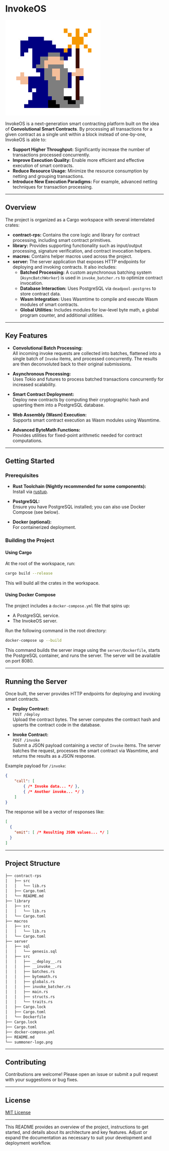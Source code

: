 # InvokeOS

![InvokeOS Logo](summoner-logo.png)

InvokeOS is a next-generation smart contracting platform built on the idea of **Convolutional Smart Contracts**. By processing all transactions for a given contract as a single unit within a block instead of one-by-one, InvokeOS is able to:
- **Support Higher Throughput:** Significantly increase the number of transactions processed concurrently.
- **Improve Execution Quality:** Enable more efficient and effective execution of smart contracts.
- **Reduce Resource Usage:** Minimize the resource consumption by netting and grouping transactions.
- **Introduce New Execution Paradigms:** For example, advanced netting techniques for transaction processing.

---

## Overview

The project is organized as a Cargo workspace with several interrelated crates:

- **contract-rps:** Contains the core logic and library for contract processing, including smart contract primitives.
- **library:** Provides supporting functionality such as input/output processing, signature verification, and contract invocation helpers.
- **macros:** Contains helper macros used across the project.
- **server:** The server application that exposes HTTP endpoints for deploying and invoking contracts. It also includes:
  - **Batched Processing:** A custom asynchronous batching system (`AsyncBatchWorker`) is used in `invoke_batcher.rs` to optimize contract invocation.
  - **Database Interaction:** Uses PostgreSQL via `deadpool-postgres` to store contract data.
  - **Wasm Integration:** Uses Wasmtime to compile and execute Wasm modules of smart contracts.
  - **Global Utilities:** Includes modules for low-level byte math, a global program counter, and additional utilities.

---

## Key Features

- **Convolutional Batch Processing:**  
  All incoming invoke requests are collected into batches, flattened into a single batch of `Invoke` items, and processed concurrently. The results are then deconvoluted back to their original submissions.

- **Asynchronous Processing:**  
  Uses Tokio and futures to process batched transactions concurrently for increased scalability.

- **Smart Contract Deployment:**  
  Deploy new contracts by computing their cryptographic hash and upserting them into a PostgreSQL database.

- **Web Assembly (Wasm) Execution:**  
  Supports smart contract execution as Wasm modules using Wasmtime.

- **Advanced ByteMath Functions:**  
  Provides utilities for fixed-point arithmetic needed for contract computations.

---

## Getting Started

### Prerequisites

- **Rust Toolchain (Nightly recommended for some components):**  
  Install via [rustup](https://rustup.rs/).

- **PostgreSQL:**  
  Ensure you have PostgreSQL installed; you can also use Docker Compose (see below).

- **Docker (optional):**  
  For containerized deployment.

### Building the Project

#### Using Cargo

At the root of the workspace, run:

```bash
cargo build --release
```

This will build all the crates in the workspace.

#### Using Docker Compose

The project includes a `docker-compose.yml` file that spins up:
- A PostgreSQL service.
- The InvokeOS server.

Run the following command in the root directory:

```bash
docker-compose up --build
```

This command builds the server image using the `server/Dockerfile`, starts the PostgreSQL container, and runs the server. The server will be available on port 8080.

---

## Running the Server

Once built, the server provides HTTP endpoints for deploying and invoking smart contracts.

- **Deploy Contract:**  
  `POST /deploy`  
  Upload the contract bytes. The server computes the contract hash and upserts the contract code in the database.

- **Invoke Contract:**  
  `POST /invoke`  
  Submit a JSON payload containing a vector of `Invoke` items. The server batches the request, processes the smart contract via Wasmtime, and returns the results as a JSON response.

Example payload for `/invoke`:

```json
{
    "call": [
        { /* Invoke data... */ },
        { /* Another invoke... */ }
    ]
}
```

The response will be a vector of responses like:

```json
[
  {
    "emit": [ /* Resulting JSON values... */ ]
  }
]
```

---

## Project Structure

```plaintext
├── contract-rps
│   ├── src
│   │   └── lib.rs
│   ├── Cargo.toml
│   └── README.md
├── library
│   ├── src
│   │   └── lib.rs
│   └── Cargo.toml
├── macros
│   ├── src
│   │   └── lib.rs
│   └── Cargo.toml
├── server
│   ├── sql
│   │   └── genesis.sql
│   ├── src
│   │   ├── __deploy__.rs
│   │   ├── __invoke__.rs
│   │   ├── batches.rs
│   │   ├── bytemath.rs
│   │   ├── globals.rs
│   │   ├── invoke_batcher.rs
│   │   ├── main.rs
│   │   ├── structs.rs
│   │   └── traits.rs
│   ├── Cargo.lock
│   ├── Cargo.toml
│   └── Dockerfile
├── Cargo.lock
├── Cargo.toml
├── docker-compose.yml
├── README.md
└── summoner-logo.png
```

---

## Contributing

Contributions are welcome! Please open an issue or submit a pull request with your suggestions or bug fixes.

---

## License

[MIT License](LICENSE)

---

This README provides an overview of the project, instructions to get started, and details about its architecture and key features. Adjust or expand the documentation as necessary to suit your development and deployment workflow.